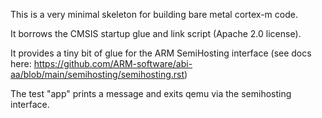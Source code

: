 
This is a very minimal skeleton for building bare metal cortex-m code.

It borrows the CMSIS startup glue and link script (Apache 2.0 license).

It provides a tiny bit of glue for the ARM SemiHosting interface
(see docs here: https://github.com/ARM-software/abi-aa/blob/main/semihosting/semihosting.rst)

The test "app" prints a message and exits qemu via the semihosting interface.

